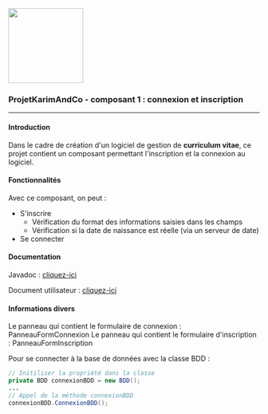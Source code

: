 <img src="https://image.flaticon.com/icons/svg/311/311334.svg" width="150">

### ProjetKarimAndCo - composant 1 : connexion et inscription

---

#### Introduction
Dans le cadre de création d'un logiciel de gestion de **curriculum vitae**, ce projet contient un composant permettant l'inscription et la connexion au logiciel.

#### Fonctionnalités
Avec ce composant, on peut :
 + S'inscrire
	 + Vérification du format des informations saisies dans les champs
	 + Vérification si la date de naissance est réelle (via un serveur de date)
 + Se connecter


#### Documentation
Javadoc : [cliquez-ici](https://pawel956.github.io/projetKarimAndCo_ConnexionInscription/)

Document utilisateur : [cliquez-ici](https://docs.google.com/document/d/1nW1IItZ4RfnRoahEaQirap2QfmtTX6tPgkBLDmhopvI/edit?usp=sharing)

#### Informations divers

<p>
	Le panneau qui contient le formulaire de connexion :  PanneauFormConnexion 
	Le panneau qui contient le formulaire d'inscription :  PanneauFormInscription
</p>

Pour se connecter à la base de données avec la classe BDD :
```java
// Initiliser la propriété dans la classe
private BDD connexionBDD = new BDD();
...
// Appel de la méthode connexionBDD
connexionBDD.ConnexionBDD();
```

